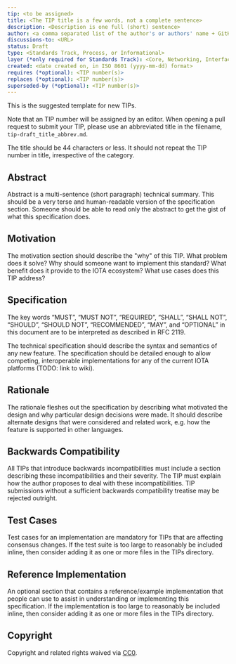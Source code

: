 ```yaml
---
tip: <to be assigned>
title: <The TIP title is a few words, not a complete sentence>
description: <Description is one full (short) sentence>
author: <a comma separated list of the author's or authors' name + GitHub username (in parenthesis), or name and email (in angle brackets).  Example, FirstName LastName (@GitHubUsername), FirstName LastName <foo@bar.com>, FirstName (@GitHubUsername) and GitHubUsername (@GitHubUsername)>
discussions-to: <URL>
status: Draft
type: <Standards Track, Process, or Informational>
layer (*only required for Standards Track): <Core, Networking, Interface, IRC>
created: <date created on, in ISO 8601 (yyyy-mm-dd) format>
requires (*optional): <TIP number(s)>
replaces (*optional): <TIP number(s)>
superseded-by (*optional): <TIP number(s)>
---
```


This is the suggested template for new TIPs.

Note that an TIP number will be assigned by an editor. When opening a pull request to submit your TIP, please use an abbreviated title in the filename, `tip-draft_title_abbrev.md`.

The title should be 44 characters or less. It should not repeat the TIP number in title, irrespective of the category.

## Abstract
Abstract is a multi-sentence (short paragraph) technical summary. This should be a very terse and human-readable version of the specification section. Someone should be able to read only the abstract to get the gist of what this specification does.

## Motivation
The motivation section should describe the "why" of this TIP. What problem does it solve? Why should someone want to implement this standard? What benefit does it provide to the IOTA ecosystem? What use cases does this TIP address?

## Specification
The key words “MUST”, “MUST NOT”, “REQUIRED”, “SHALL”, “SHALL NOT”, “SHOULD”, “SHOULD NOT”, “RECOMMENDED”, “MAY”, and “OPTIONAL” in this document are to be interpreted as described in RFC 2119.

The technical specification should describe the syntax and semantics of any new feature. The specification should be detailed enough to allow competing, interoperable implementations for any of the current IOTA platforms (TODO: link to wiki).

## Rationale
The rationale fleshes out the specification by describing what motivated the design and why particular design decisions were made. It should describe alternate designs that were considered and related work, e.g. how the feature is supported in other languages.

## Backwards Compatibility
All TIPs that introduce backwards incompatibilities must include a section describing these incompatibilities and their severity. The TIP must explain how the author proposes to deal with these incompatibilities. TIP submissions without a sufficient backwards compatibility treatise may be rejected outright.

## Test Cases
Test cases for an implementation are mandatory for TIPs that are affecting consensus changes.  If the test suite is too large to reasonably be included inline, then consider adding it as one or more files in the TIPs directory.

## Reference Implementation
An optional section that contains a reference/example implementation that people can use to assist in understanding or implementing this specification.  If the implementation is too large to reasonably be included inline, then consider adding it as one or more files in the TIPs directory.

## Copyright
Copyright and related rights waived via [CC0](https://creativecommons.org/publicdomain/zero/1.0/).